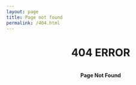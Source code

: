 ```yaml
---
layout: page
title: Page not found
permalink: /404.html
---
```


# <center>404 ERROR</center>
<br>
<center><strong>Page Not Found</strong></center>